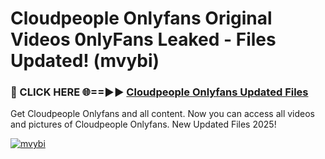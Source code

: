 # Cloudpeople Onlyfans Original Videos 0nlyFans Leaked - Files Updated! (mvybi)

<h3>🔴 CLICK HERE 🌐==►► <a href="https://tinyurl.com/ehrbuxhb" rel="nofollow">Cloudpeople Onlyfans Updated Files</a></h3>

Get Cloudpeople Onlyfans and all content. Now you can access all videos and pictures of Cloudpeople Onlyfans. New Updated Files 2025!

[![mvybi](https://i.imgur.com/lVYEuWS.gif)](https://tinyurl.com/ehrbuxhb)
